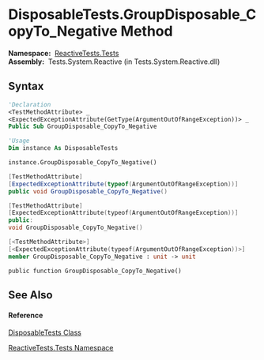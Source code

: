 # DisposableTests.GroupDisposable\_CopyTo\_Negative Method

**Namespace:**  [ReactiveTests.Tests](ReactiveTests.Tests\ReactiveTests.Tests.md)  
**Assembly:**  Tests.System.Reactive (in Tests.System.Reactive.dll)

## Syntax

```vb
'Declaration
<TestMethodAttribute> _
<ExpectedExceptionAttribute(GetType(ArgumentOutOfRangeException))> _
Public Sub GroupDisposable_CopyTo_Negative
```

```vb
'Usage
Dim instance As DisposableTests

instance.GroupDisposable_CopyTo_Negative()
```

```csharp
[TestMethodAttribute]
[ExpectedExceptionAttribute(typeof(ArgumentOutOfRangeException))]
public void GroupDisposable_CopyTo_Negative()
```

```c++
[TestMethodAttribute]
[ExpectedExceptionAttribute(typeof(ArgumentOutOfRangeException))]
public:
void GroupDisposable_CopyTo_Negative()
```

```fsharp
[<TestMethodAttribute>]
[<ExpectedExceptionAttribute(typeof(ArgumentOutOfRangeException))>]
member GroupDisposable_CopyTo_Negative : unit -> unit 
```

```jscript
public function GroupDisposable_CopyTo_Negative()
```

## See Also

#### Reference

[DisposableTests Class](DisposableTests\DisposableTests.md)

[ReactiveTests.Tests Namespace](ReactiveTests.Tests\ReactiveTests.Tests.md)




